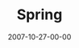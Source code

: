 ---
layout: message
category: message
series: "Seasons"
title: "Spring"
date: 2007-10-27-00-00
message_id: 463
audio: "http://s3.amazonaws.com/crossroads-media/media/legacy/mp3/Seasons_03_Spring_10_28_07_Brian_Tome.mp3"
audio-duration: "45:42"
explicit: "N"
---